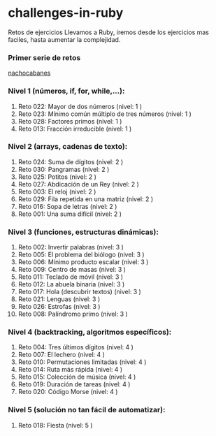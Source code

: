 # challenges-in-ruby
Retos de ejercicios Llevamos a Ruby, iremos desde los ejercicios mas faciles, hasta aumentar la complejidad.

### Primer serie de retos

[nachocabanes](http://www.nachocabanes.com/retos/propuestos.php)

### Nivel 1 (números, if, for, while,...):

1. Reto 022: Mayor de dos números (nivel: 1 )
2. Reto 023: Mínimo común múltiplo de tres números (nivel: 1 )
3. Reto 028: Factores primos (nivel: 1 )
4. Reto 013: Fracción irreducible (nivel: 1 )

### Nivel 2 (arrays, cadenas de texto):

1. Reto 024: Suma de dígitos (nivel: 2 )
2. Reto 030: Pangramas (nivel: 2 )
3. Reto 025: Potitos (nivel: 2 )
4. Reto 027: Abdicación de un Rey (nivel: 2 )
5. Reto 003: El reloj (nivel: 2 )
6. Reto 029: Fila repetida en una matriz (nivel: 2 )
7. Reto 016: Sopa de letras (nivel: 2 )
8. Reto 001: Una suma difícil (nivel: 2 )

### Nivel 3 (funciones, estructuras dinámicas):

1. Reto 002: Invertir palabras (nivel: 3 )
2. Reto 005: El problema del biólogo (nivel: 3 )
3. Reto 006: Mínimo producto escalar (nivel: 3 )
4. Reto 009: Centro de masas (nivel: 3 )
5. Reto 011: Teclado de móvil (nivel: 3 )
6. Reto 012: La abuela binaria (nivel: 3 )
7. Reto 017: Hola (descubrir textos) (nivel: 3 )
8. Reto 021: Lenguas (nivel: 3 )
9. Reto 026: Estrofas (nivel: 3 )
10. Reto 008: Palíndromo primo (nivel: 3 )

### Nivel 4 (backtracking, algoritmos específicos):

1. Reto 004: Tres últimos dígitos (nivel: 4 )
2. Reto 007: El lechero (nivel: 4 )
3. Reto 010: Permutaciones limitadas (nivel: 4 )
4. Reto 014: Ruta más rápida (nivel: 4 )
5. Reto 015: Colección de música (nivel: 4 )
6. Reto 019: Duración de tareas (nivel: 4 )
7. Reto 020: Código Morse (nivel: 4 )

### Nivel 5 (solución no tan fácil de automatizar):

1. Reto 018: Fiesta (nivel: 5 )
